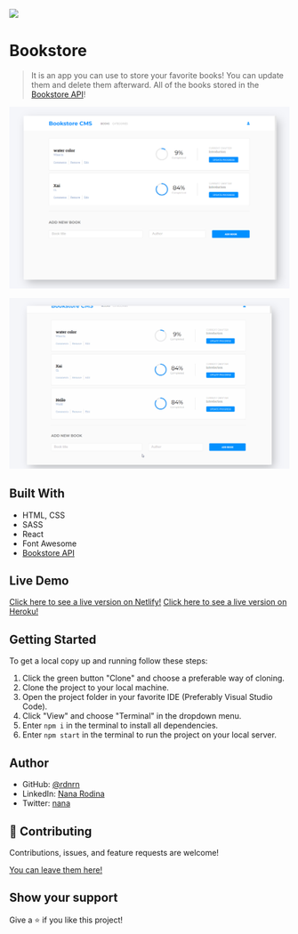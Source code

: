 ![](https://img.shields.io/badge/Microverse-blueviolet)

# Bookstore

> It is an app you can use to store your favorite books! You can update them and delete them afterward. All of the books stored in the [Bookstore API](https://www.notion.so/Bookstore-API-51ea269061f849118c65c0a53e88a739)!

<p align="center">
  <img src="./src/img/app-screenshot.png" width="600px">
</p>
<p align="center">
  <img src="./src/img/ui.gif" width="600px">
</p>


## Built With

- HTML, CSS
- SASS
- React
- Font Awesome
- [Bookstore API](https://www.notion.so/Bookstore-API-51ea269061f849118c65c0a53e88a739)

## Live Demo

[Click here to see a live version on Netlify!](https://modest-easley-404161.netlify.app)
[Click here to see a live version on Heroku!](https://bookstore-rdnrn.herokuapp.com/)

## Getting Started

To get a local copy up and running follow these steps:

1. Click the green button "Clone" and choose a preferable way of cloning.
2. Clone the project to your local machine.
3. Open the project folder in your favorite IDE (Preferably Visual Studio Code).
4. Click "View" and choose "Terminal" in the dropdown menu.
5. Enter `npm i` in the terminal to install all dependencies.
6. Enter `npm start` in the terminal to run the project on your local server.

## Author

- GitHub: [@rdnrn](https://github.com/rdnrn)
- LinkedIn: [Nana Rodina](https://www.linkedin.com/in/arina-rodina-144612219/?locale=en_US)
- Twitter: [nana](https://twitter.com/rdnrn_nana)

## 🤝 Contributing

Contributions, issues, and feature requests are welcome!

[You can leave them here!](https://github.com/rdnrn/mathmagicians/issues)

## Show your support

Give a ⭐️ if you like this project!

